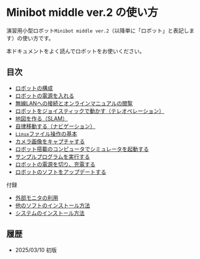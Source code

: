 # Minibot middle ver.2 の使い方

演習用小型ロボット`Minibot middle ver.2`（以降単に「ロボット」と表記します）の使い方です。

本ドキュメントをよく読んでロボットをお使いください。

## 目次

- [ロボットの構成](./docs/structure.md)
- [ロボットの電源を入れる](./docs/power_on.md)
- [無線LANへの接続とオンラインマニュアルの閲覧](./docs/wifi.md)
- [ロボットをジョイスティックで動かす（テレオペレーション）](./docs/teleop.md)
- [地図を作る（SLAM）](./docs/slam.md)
- [自律移動する（ナビゲーション）](./docs/navigation.md)
- [`Linux`ファイル操作の基本](./docs/file.md)
- [カメラ画像をキャプチャする](./docs/camera_capture.md)
- [ロボット搭載のコンピュータでシミュレータを起動する](./docs/simulation.md)
- [サンプルプログラムを実行する](./docs/samples.md)
- [ロボットの電源を切り、充電する](./docs/power_off.md)
- [ロボットのソフトをアップデートする](./docs/update.md)

付録

- [外部モニタの利用](./docs/dual_monitor.md)
- [他のソフトのインストール方法](./docs/install_tools.md)
- [システムのインストール方法](./docs/install.md)

## 履歴

- 2025/03/10 初版

<!--
## メモ

`motor_acceleration: 11500 # ticks`から計算される加速度よりも大幅に大きな値を`planner_local.yaml`に設定しているが、この値だと、速度変化がスムーズになる。
-->
